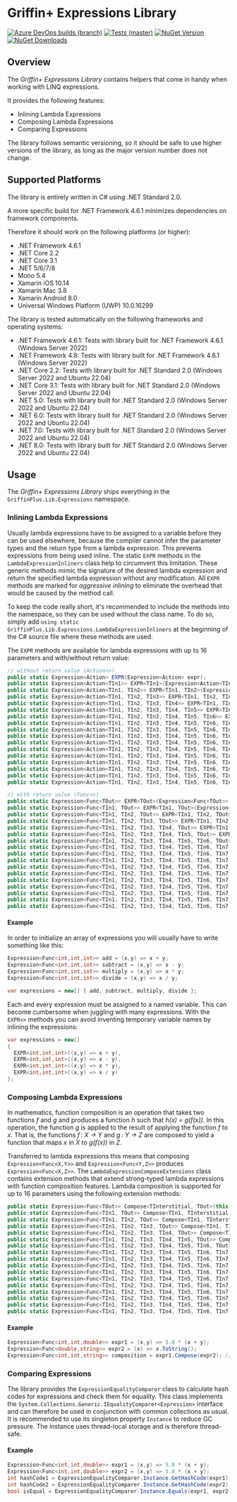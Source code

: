﻿# Griffin+ Expressions Library

[![Azure DevOps builds (branch)](https://img.shields.io/azure-devops/build/griffinplus/2f589a5e-e2ab-4c08-bee5-5356db2b2aeb/32/master?label=Build)](https://dev.azure.com/griffinplus/DotNET%20Libraries/_build/latest?definitionId=32&branchName=master)
[![Tests (master)](https://img.shields.io/azure-devops/tests/griffinplus/DotNET%20Libraries/32/master?label=Tests)](https://dev.azure.com/griffinplus/DotNET%20Libraries/_build/latest?definitionId=32&branchName=master)
[![NuGet Version](https://img.shields.io/nuget/v/GriffinPlus.Lib.Expressions.svg)](https://www.nuget.org/packages/GriffinPlus.Lib.Expressions)
[![NuGet Downloads](https://img.shields.io/nuget/dt/GriffinPlus.Lib.Expressions.svg)](https://www.nuget.org/packages/GriffinPlus.Lib.Expressions)

## Overview

The *Griffin+ Expressions Library* contains helpers that come in handy when working with LINQ expressions.

It provides the following features:
- Inlining Lambda Expressions
- Composing Lambda Expressions
- Comparing Expressions

The library follows semantic versioning, so it should be safe to use higher versions of the library, as long as the
major version number does not change.

## Supported Platforms

The library is entirely written in C# using .NET Standard 2.0.

A more specific build for .NET Framework 4.6.1 minimizes dependencies on framework components.

Therefore it should work on the following platforms (or higher):
- .NET Framework 4.6.1
- .NET Core 2.2
- .NET Core 3.1
- .NET 5/6/7/8
- Mono 5.4
- Xamarin iOS 10.14
- Xamarin Mac 3.8
- Xamarin Android 8.0
- Universal Windows Platform (UWP) 10.0.16299

The library is tested automatically on the following frameworks and operating systems:
- .NET Framework 4.6.1: Tests with library built for .NET Framework 4.6.1 (Windows Server 2022)
- .NET Framework 4.8: Tests with library built for .NET Framework 4.6.1 (Windows Server 2022)
- .NET Core 2.2: Tests with library built for .NET Standard 2.0 (Windows Server 2022 and Ubuntu 22.04)
- .NET Core 3.1: Tests with library built for .NET Standard 2.0 (Windows Server 2022 and Ubuntu 22.04)
- .NET 5.0: Tests with library built for .NET Standard 2.0 (Windows Server 2022 and Ubuntu 22.04)
- .NET 6.0: Tests with library built for .NET Standard 2.0 (Windows Server 2022 and Ubuntu 22.04)
- .NET 7.0: Tests with library built for .NET Standard 2.0 (Windows Server 2022 and Ubuntu 22.04)
- .NET 8.0: Tests with library built for .NET Standard 2.0 (Windows Server 2022 and Ubuntu 22.04)

## Usage

The *Griffin+ Expressions Library* ships everything in the `GriffinPlus.Lib.Expressions` namespace.

### Inlining Lambda Expressions

Usually lambda expressions have to be assigned to a variable before they can be used elsewhere, because the compiler
cannot infer the parameter types and the return type from a lambda expression. This prevents expressions from being
used inline. The static `EXPR` methods in the `LambdaExpressionInliners` class help to circumvent this limitation.
These generic methods mimic the signature of the desired lambda expression and return the specified lambda expression
without any modification. All `EXPR` methods are marked for *aggressive inlining* to eliminate the overhead that would
be caused by the method call.

To keep the code really short, it's recommended to include the methods into the namespace, so they can be used without
the class name. To do so, simply add `using static GriffinPlus.Lib.Expressions.LambdaExpressionInliners` at the
beginning of the C# source file where these methods are used.

The `EXPR` methods are available for lambda expressions with up to 16 parameters and with/without return value:

```csharp
// without return value (Action<>)
public static Expression<Action> EXPR(Expression<Action> expr);
public static Expression<Action<TIn1>> EXPR<TIn1>(Expression<Action<TIn1>> expr);
public static Expression<Action<TIn1, TIn2>> EXPR<TIn1, TIn2>(Expression<Action<TIn1, TIn2>> expr);
public static Expression<Action<TIn1, TIn2, TIn3>> EXPR<TIn1, TIn2, TIn3>(Expression<Action<TIn1, TIn2, TIn3>> expr);
public static Expression<Action<TIn1, TIn2, TIn3, TIn4>> EXPR<TIn1, TIn2, TIn3, TIn4>(Expression<Action<TIn1, TIn2, TIn3, TIn4>> expr);
public static Expression<Action<TIn1, TIn2, TIn3, TIn4, TIn5>> EXPR<TIn1, TIn2, TIn3, TIn4, TIn5>(Expression<Action<TIn1, TIn2, TIn3, TIn4, TIn5>> expr);
public static Expression<Action<TIn1, TIn2, TIn3, TIn4, TIn5, TIn6>> EXPR<TIn1, TIn2, TIn3, TIn4, TIn5, TIn6>(Expression<Action<TIn1, TIn2, TIn3, TIn4, TIn5, TIn6>> expr);
public static Expression<Action<TIn1, TIn2, TIn3, TIn4, TIn5, TIn6, TIn7>> EXPR<TIn1, TIn2, TIn3, TIn4, TIn5, TIn6, TIn7>(Expression<Action<TIn1, TIn2, TIn3, TIn4, TIn5, TIn6, TIn7>> expr);
public static Expression<Action<TIn1, TIn2, TIn3, TIn4, TIn5, TIn6, TIn7, TIn8>> EXPR<TIn1, TIn2, TIn3, TIn4, TIn5, TIn6, TIn7, TIn8>(Expression<Action<TIn1, TIn2, TIn3, TIn4, TIn5, TIn6, TIn7, TIn8>> expr);
public static Expression<Action<TIn1, TIn2, TIn3, TIn4, TIn5, TIn6, TIn7, TIn8, TIn9>> EXPR<TIn1, TIn2, TIn3, TIn4, TIn5, TIn6, TIn7, TIn8, TIn9>(Expression<Action<TIn1, TIn2, TIn3, TIn4, TIn5, TIn6, TIn7, TIn8, TIn9>> expr);
public static Expression<Action<TIn1, TIn2, TIn3, TIn4, TIn5, TIn6, TIn7, TIn8, TIn9, TIn10>> EXPR<TIn1, TIn2, TIn3, TIn4, TIn5, TIn6, TIn7, TIn8, TIn9, TIn10>(Expression<Action<TIn1, TIn2, TIn3, TIn4, TIn5, TIn6, TIn7, TIn8, TIn9, TIn10>> expr);
public static Expression<Action<TIn1, TIn2, TIn3, TIn4, TIn5, TIn6, TIn7, TIn8, TIn9, TIn10, TIn11>> EXPR<TIn1, TIn2, TIn3, TIn4, TIn5, TIn6, TIn7, TIn8, TIn9, TIn10, TIn11>(Expression<Action<TIn1, TIn2, TIn3, TIn4, TIn5, TIn6, TIn7, TIn8, TIn9, TIn10, TIn11>> expr);
public static Expression<Action<TIn1, TIn2, TIn3, TIn4, TIn5, TIn6, TIn7, TIn8, TIn9, TIn10, TIn11, TIn12>> EXPR<TIn1, TIn2, TIn3, TIn4, TIn5, TIn6, TIn7, TIn8, TIn9, TIn10, TIn11, TIn12>(Expression<Action<TIn1, TIn2, TIn3, TIn4, TIn5, TIn6, TIn7, TIn8, TIn9, TIn10, TIn11, TIn12>> expr);
public static Expression<Action<TIn1, TIn2, TIn3, TIn4, TIn5, TIn6, TIn7, TIn8, TIn9, TIn10, TIn11, TIn12, TIn13>> EXPR<TIn1, TIn2, TIn3, TIn4, TIn5, TIn6, TIn7, TIn8, TIn9, TIn10, TIn11, TIn12, TIn13>(Expression<Action<TIn1, TIn2, TIn3, TIn4, TIn5, TIn6, TIn7, TIn8, TIn9, TIn10, TIn11, TIn12, TIn13>> expr);
public static Expression<Action<TIn1, TIn2, TIn3, TIn4, TIn5, TIn6, TIn7, TIn8, TIn9, TIn10, TIn11, TIn12, TIn13, TIn14>> EXPR<TIn1, TIn2, TIn3, TIn4, TIn5, TIn6, TIn7, TIn8, TIn9, TIn10, TIn11, TIn12, TIn13, TIn14>(Expression<Action<TIn1, TIn2, TIn3, TIn4, TIn5, TIn6, TIn7, TIn8, TIn9, TIn10, TIn11, TIn12, TIn13, TIn14>> expr);
public static Expression<Action<TIn1, TIn2, TIn3, TIn4, TIn5, TIn6, TIn7, TIn8, TIn9, TIn10, TIn11, TIn12, TIn13, TIn14, TIn15>> EXPR<TIn1, TIn2, TIn3, TIn4, TIn5, TIn6, TIn7, TIn8, TIn9, TIn10, TIn11, TIn12, TIn13, TIn14, TIn15>(Expression<Action<TIn1, TIn2, TIn3, TIn4, TIn5, TIn6, TIn7, TIn8, TIn9, TIn10, TIn11, TIn12, TIn13, TIn14, TIn15>> expr);
public static Expression<Action<TIn1, TIn2, TIn3, TIn4, TIn5, TIn6, TIn7, TIn8, TIn9, TIn10, TIn11, TIn12, TIn13, TIn14, TIn15, TIn16>> EXPR<TIn1, TIn2, TIn3, TIn4, TIn5, TIn6, TIn7, TIn8, TIn9, TIn10, TIn11, TIn12, TIn13, TIn14, TIn15, TIn16>(Expression<Action<TIn1, TIn2, TIn3, TIn4, TIn5, TIn6, TIn7, TIn8, TIn9, TIn10, TIn11, TIn12, TIn13, TIn14, TIn15, TIn16>> expr);

// with return value (Func<>)
public static Expression<Func<TOut>> EXPR<TOut>(Expression<Func<TOut>> expr);
public static Expression<Func<TIn1, TOut>> EXPR<TIn1, TOut>(Expression<Func<TIn1, TOut>> expr);
public static Expression<Func<TIn1, TIn2, TOut>> EXPR<TIn1, TIn2, TOut>(Expression<Func<TIn1, TIn2, TOut>> expr);
public static Expression<Func<TIn1, TIn2, TIn3, TOut>> EXPR<TIn1, TIn2, TIn3, TOut>(Expression<Func<TIn1, TIn2, TIn3, TOut>> expr);
public static Expression<Func<TIn1, TIn2, TIn3, TIn4, TOut>> EXPR<TIn1, TIn2, TIn3, TIn4, TOut>(Expression<Func<TIn1, TIn2, TIn3, TIn4, TOut>> expr);
public static Expression<Func<TIn1, TIn2, TIn3, TIn4, TIn5, TOut>> EXPR<TIn1, TIn2, TIn3, TIn4, TIn5, TOut>(Expression<Func<TIn1, TIn2, TIn3, TIn4, TIn5, TOut>> expr);
public static Expression<Func<TIn1, TIn2, TIn3, TIn4, TIn5, TIn6, TOut>> EXPR<TIn1, TIn2, TIn3, TIn4, TIn5, TIn6, TOut>(Expression<Func<TIn1, TIn2, TIn3, TIn4, TIn5, TIn6, TOut>> expr);
public static Expression<Func<TIn1, TIn2, TIn3, TIn4, TIn5, TIn6, TIn7, TOut>> EXPR<TIn1, TIn2, TIn3, TIn4, TIn5, TIn6, TIn7, TOut>(Expression<Func<TIn1, TIn2, TIn3, TIn4, TIn5, TIn6, TIn7, TOut>> expr);
public static Expression<Func<TIn1, TIn2, TIn3, TIn4, TIn5, TIn6, TIn7, TIn8, TOut>> EXPR<TIn1, TIn2, TIn3, TIn4, TIn5, TIn6, TIn7, TIn8, TOut>(Expression<Func<TIn1, TIn2, TIn3, TIn4, TIn5, TIn6, TIn7, TIn8, TOut>> expr);
public static Expression<Func<TIn1, TIn2, TIn3, TIn4, TIn5, TIn6, TIn7, TIn8, TIn9, TOut>> EXPR<TIn1, TIn2, TIn3, TIn4, TIn5, TIn6, TIn7, TIn8, TIn9, TOut>(Expression<Func<TIn1, TIn2, TIn3, TIn4, TIn5, TIn6, TIn7, TIn8, TIn9, TOut>> expr);
public static Expression<Func<TIn1, TIn2, TIn3, TIn4, TIn5, TIn6, TIn7, TIn8, TIn9, TIn10, TOut>> EXPR<TIn1, TIn2, TIn3, TIn4, TIn5, TIn6, TIn7, TIn8, TIn9, TIn10, TOut>(Expression<Func<TIn1, TIn2, TIn3, TIn4, TIn5, TIn6, TIn7, TIn8, TIn9, TIn10, TOut>> expr);
public static Expression<Func<TIn1, TIn2, TIn3, TIn4, TIn5, TIn6, TIn7, TIn8, TIn9, TIn10, TIn11, TOut>> EXPR<TIn1, TIn2, TIn3, TIn4, TIn5, TIn6, TIn7, TIn8, TIn9, TIn10, TIn11, TOut>(Expression<Func<TIn1, TIn2, TIn3, TIn4, TIn5, TIn6, TIn7, TIn8, TIn9, TIn10, TIn11, TOut>> expr);
public static Expression<Func<TIn1, TIn2, TIn3, TIn4, TIn5, TIn6, TIn7, TIn8, TIn9, TIn10, TIn11, TIn12, TOut>> EXPR<TIn1, TIn2, TIn3, TIn4, TIn5, TIn6, TIn7, TIn8, TIn9, TIn10, TIn11, TIn12, TOut>(Expression<Func<TIn1, TIn2, TIn3, TIn4, TIn5, TIn6, TIn7, TIn8, TIn9, TIn10, TIn11, TIn12, TOut>> expr);
public static Expression<Func<TIn1, TIn2, TIn3, TIn4, TIn5, TIn6, TIn7, TIn8, TIn9, TIn10, TIn11, TIn12, TIn13, TOut>> EXPR<TIn1, TIn2, TIn3, TIn4, TIn5, TIn6, TIn7, TIn8, TIn9, TIn10, TIn11, TIn12, TIn13, TOut>(Expression<Func<TIn1, TIn2, TIn3, TIn4, TIn5, TIn6, TIn7, TIn8, TIn9, TIn10, TIn11, TIn12, TIn13, TOut>> expr);
public static Expression<Func<TIn1, TIn2, TIn3, TIn4, TIn5, TIn6, TIn7, TIn8, TIn9, TIn10, TIn11, TIn12, TIn13, TIn14, TOut>> EXPR<TIn1, TIn2, TIn3, TIn4, TIn5, TIn6, TIn7, TIn8, TIn9, TIn10, TIn11, TIn12, TIn13, TIn14, TOut>(Expression<Func<TIn1, TIn2, TIn3, TIn4, TIn5, TIn6, TIn7, TIn8, TIn9, TIn10, TIn11, TIn12, TIn13, TIn14, TOut>> expr);
public static Expression<Func<TIn1, TIn2, TIn3, TIn4, TIn5, TIn6, TIn7, TIn8, TIn9, TIn10, TIn11, TIn12, TIn13, TIn14, TIn15, TOut>> EXPR<TIn1, TIn2, TIn3, TIn4, TIn5, TIn6, TIn7, TIn8, TIn9, TIn10, TIn11, TIn12, TIn13, TIn14, TIn15, TOut>(Expression<Func<TIn1, TIn2, TIn3, TIn4, TIn5, TIn6, TIn7, TIn8, TIn9, TIn10, TIn11, TIn12, TIn13, TIn14, TIn15, TOut>> expr);
public static Expression<Func<TIn1, TIn2, TIn3, TIn4, TIn5, TIn6, TIn7, TIn8, TIn9, TIn10, TIn11, TIn12, TIn13, TIn14, TIn15, TIn16, TOut>> EXPR<TIn1, TIn2, TIn3, TIn4, TIn5, TIn6, TIn7, TIn8, TIn9, TIn10, TIn11, TIn12, TIn13, TIn14, TIn15, TIn16, TOut>(Expression<Func<TIn1, TIn2, TIn3, TIn4, TIn5, TIn6, TIn7, TIn8, TIn9, TIn10, TIn11, TIn12, TIn13, TIn14, TIn15, TIn16, TOut>> expr);
```

#### Example

In order to initialize an array of expressions you will usually have to write something like this:

```csharp
Expression<Func<int,int,int>> add = (x,y) => x + y;
Expression<Func<int,int,int>> subtract = (x,y) => x - y;
Expression<Func<int,int,int>> multiply = (x,y) => x * y;
Expression<Func<int,int,int>> divide = (x,y) => x / y;

var expressions = new[] { add, subtract, multiply, divide };
```

Each and every expression must be assigned to a named variable. This can become cumbersome when juggling with many expressions.
With the `EXPR<>` methods you can avoid inventing temporary variable names by inlining the expressions:

```csharp
var expressions = new[]
{
  EXPR<int,int,int>((x,y) => x + y),
  EXPR<int,int,int>((x,y) => x - y),
  EXPR<int,int,int>((x,y) => x * y),
  EXPR<int,int,int>((x,y) => x / y)
};
```

### Composing Lambda Expressions

In mathematics, function composition is an operation that takes two functions *f* and *g* and produces a function *h*
such that *h(x) = g(f(x))*. In this operation, the function *g* is applied to the result of applying the function *f*
to *x*. That is, the functions *f : X → Y* and *g : Y → Z* are composed to yield a function that maps *x* in *X* to
*g(f(x))* in *Z*.

Transferred to lambda expressions this means that composing `Expression<Func<X,Y>>` and `Expression<Func<Y,Z>>` produces
`Expression<Func<X,Z>>`. The `LambdaExpressionComposeExtensions` class contains extension methods that extend strong-typed
lambda expressions with function composition features. Lambda composition is supported for up to 16 parameters using
the following extension methods:

```csharp
public static Expression<Func<TOut>> Compose<TInterstitial, TOut>(this Expression<Func<TInterstitial>> inner, Expression<Func<TInterstitial, TOut>> outer);
public static Expression<Func<TIn1, TOut>> Compose<TIn1, TInterstitial, TOut>(this Expression<Func<In1, TInterstitial>> inner, Expression<Func<TInterstitial, TOut>> outer);
public static Expression<Func<TIn1, TIn2, TOut>> Compose<TIn1, TInterstitial, TOut>(this Expression<Func<TIn1, TIn2, TInterstitial>> inner, Expression<Func<TInterstitial, TOut>> outer);
public static Expression<Func<TIn1, TIn2, TIn3, TOut>> Compose<TIn1, TIn2, TInterstitial, TOut>(this Expression<Func<TIn1, TIn2, TIn3, TInterstitial>> inner, Expression<Func<TInterstitial, TOut>> outer);
public static Expression<Func<TIn1, TIn2, TIn3, TIn4, TOut>> Compose<TIn1, TIn2, TIn3, TInterstitial, TOut>(this Expression<Func<TIn1, TIn2, TIn3, TIn4, TInterstitial>> inner, Expression<Func<TInterstitial, TOut>> outer);
public static Expression<Func<TIn1, TIn2, TIn3, TIn4, TIn5, TOut>> Compose<TIn1, TIn2, TIn3, TIn4, TInterstitial, TOut>(this Expression<Func<TIn1, TIn2, TIn3, TIn4, TIn5, TInterstitial>> inner, Expression<Func<TInterstitial, TOut>> outer);
public static Expression<Func<TIn1, TIn2, TIn3, TIn4, TIn5, TIn6, TOut>> Compose<TIn1, TIn2, TIn3, TIn4, TIn5, TInterstitial, TOut>(this Expression<Func<TIn1, TIn2, TIn3, TIn4, TIn5, TIn6, TInterstitial>> inner, Expression<Func<TInterstitial, TOut>> outer);
public static Expression<Func<TIn1, TIn2, TIn3, TIn4, TIn5, TIn6, TIn7, TOut>> Compose<TIn1, TIn2, TIn3, TIn4, TIn5, TIn6, TInterstitial, TOut>(this Expression<Func<TIn1, TIn2, TIn3, TIn4, TIn5, TIn6, TIn7, TInterstitial>> inner, Expression<Func<TInterstitial, TOut>> outer);
public static Expression<Func<TIn1, TIn2, TIn3, TIn4, TIn5, TIn6, TIn7, TIn8, TOut>> Compose<TIn1, TIn2, TIn3, TIn4, TIn5, TIn6, TIn7, TInterstitial, TOut>(this Expression<Func<TIn1, TIn2, TIn3, TIn4, TIn5, TIn6, TIn7, TIn8, TInterstitial>> inner, Expression<Func<TInterstitial, TOut>> outer);
public static Expression<Func<TIn1, TIn2, TIn3, TIn4, TIn5, TIn6, TIn7, TIn8, TIn9, TOut>> Compose<TIn1, TIn2, TIn3, TIn4, TIn5, TIn6, TIn7, TIn8, TInterstitial, TOut>(this Expression<Func<TIn1, TIn2, TIn3, TIn4, TIn5, TIn6, TIn7, TIn8, TIn9, TInterstitial>> inner, Expression<Func<TInterstitial, TOut>> outer);
public static Expression<Func<TIn1, TIn2, TIn3, TIn4, TIn5, TIn6, TIn7, TIn8, TIn9, TIn10, TOut>> Compose<TIn1, TIn2, TIn3, TIn4, TIn5, TIn6, TIn7, TIn8, TIn9, TInterstitial, TOut>(this Expression<Func<TIn1, TIn2, TIn3, TIn4, TIn5, TIn6, TIn7, TIn8, TIn9, TIn10, TInterstitial>> inner, Expression<Func<TInterstitial, TOut>> outer);
public static Expression<Func<TIn1, TIn2, TIn3, TIn4, TIn5, TIn6, TIn7, TIn8, TIn9, TIn10, TIn11, TOut>> Compose<TIn1, TIn2, TIn3, TIn4, TIn5, TIn6, TIn7, TIn8, TIn9, TIn10, TInterstitial, TOut>(this Expression<Func<TIn1, TIn2, TIn3, TIn4, TIn5, TIn6, TIn7, TIn8, TIn9, TIn10, TIn11, TInterstitial>> inner, Expression<Func<TInterstitial, TOut>> outer);
public static Expression<Func<TIn1, TIn2, TIn3, TIn4, TIn5, TIn6, TIn7, TIn8, TIn9, TIn10, TIn11, TIn12, TOut>> Compose<TIn1, TIn2, TIn3, TIn4, TIn5, TIn6, TIn7, TIn8, TIn9, TIn10, TIn11, TInterstitial, TOut>(this Expression<Func<TIn1, TIn2, TIn3, TIn4, TIn5, TIn6, TIn7, TIn8, TIn9, TIn10, TIn11, TIn12, TInterstitial>> inner, Expression<Func<TInterstitial, TOut>> outer);
public static Expression<Func<TIn1, TIn2, TIn3, TIn4, TIn5, TIn6, TIn7, TIn8, TIn9, TIn10, TIn11, TIn12, TIn13, TOut>> Compose<TIn1, TIn2, TIn3, TIn4, TIn5, TIn6, TIn7, TIn8, TIn9, TIn10, TIn11, TIn12, TInterstitial, TOut>(this Expression<Func<TIn1, TIn2, TIn3, TIn4, TIn5, TIn6, TIn7, TIn8, TIn9, TIn10, TIn11, TIn12, TIn13, TInterstitial>> inner, Expression<Func<TInterstitial, TOut>> outer);
public static Expression<Func<TIn1, TIn2, TIn3, TIn4, TIn5, TIn6, TIn7, TIn8, TIn9, TIn10, TIn11, TIn12, TIn13, TIn14, TOut>> Compose<TIn1, TIn2, TIn3, TIn4, TIn5, TIn6, TIn7, TIn8, TIn9, TIn10, TIn11, TIn12, TIn13, TIn14, TInterstitial, TOut>(this Expression<Func<TIn1, TIn2, TIn3, TIn4, TIn5, TIn6, TIn7, TIn8, TIn9, TIn10, TIn11, TIn12, TIn13, TIn14, TInterstitial>> inner, Expression<Func<TInterstitial, TOut>> outer);
public static Expression<Func<TIn1, TIn2, TIn3, TIn4, TIn5, TIn6, TIn7, TIn8, TIn9, TIn10, TIn11, TIn12, TIn13, TIn14, TIn15, TOut>> Compose<TIn1, TIn2, TIn3, TIn4, TIn5, TIn6, TIn7, TIn8, TIn9, TIn10, TIn11, TIn12, TIn13, TIn14, TIn15, TInterstitial, TOut>(this Expression<Func<TIn1, TIn2, TIn3, TIn4, TIn5, TIn6, TIn7, TIn8, TIn9, TIn10, TIn11, TIn12, TIn13, TIn14, TIn15, TInterstitial>> inner, Expression<Func<TInterstitial, TOut>> outer);
public static Expression<Func<TIn1, TIn2, TIn3, TIn4, TIn5, TIn6, TIn7, TIn8, TIn9, TIn10, TIn11, TIn12, TIn13, TIn14, TIn15, TIn16, TOut>> Compose<TIn1, TIn2, TIn3, TIn4, TIn5, TIn6, TIn7, TIn8, TIn9, TIn10, TIn11, TIn12, TIn13, TIn14, TIn15, TIn16, TInterstitial, TOut>(this Expression<Func<TIn1, TIn2, TIn3, TIn4, TIn5, TIn6, TIn7, TIn8, TIn9, TIn10, TIn11, TIn12, TIn13, TIn14, TIn15, TIn16, TInterstitial>> inner, Expression<Func<TInterstitial, TOut>> outer);
```

#### Example

```csharp
Expression<Func<int,int,double>> expr1 = (x,y) => 5.0 * (x + y);
Expression<Func<double,string>> expr2 = (x) => x.ToString();
Expression<Func<int,int,string>> composition = expr1.Compose(expr2); // same as: (x,y) => (5.0 * (x + y)).ToString();
```

### Comparing Expressions

The library provides the `ExpressionEqualityComparer` class to calculate hash codes for expressions and check them for
equality. This class implements the `System.Collections.Generic.IEqualityComparer<Expression>` interface and can
therefore be used in conjunction with common collections as usual. It is recommended to use its singleton property
`Instance` to reduce GC pressure. The instance uses thread-local storage and is therefore thread-safe.

#### Example

```csharp
Expression<Func<int,int,double>> expr1 = (x,y) => 5.0 * (x + y);
Expression<Func<int,int,double>> expr2 = (x,y) => 5.0 * (x + y);
int hashCode1 = ExpressionEqualityComparer.Instance.GetHashCode(expr1);  // 0x497c66b1
int hashCode2 = ExpressionEqualityComparer.Instance.GetHashCode(expr2);  // 0x497c66b1
bool isEqual = ExpressionEqualityComparer.Instance.Equals(expr1, expr2); // true
```
